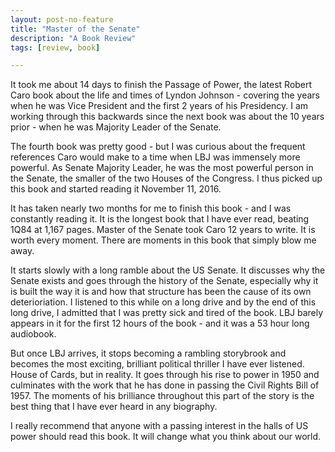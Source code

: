 ```yaml
---
layout: post-no-feature
title: "Master of the Senate"
description: "A Book Review"
tags: [review, book]

---
```


It took me about 14 days to finish the Passage of Power, the latest Robert Caro book about the life and times of Lyndon Johnson - covering the years when he was Vice President and the first 2 years of his Presidency. I am working through this backwards since the next book was about the 10 years prior - when he was Majority Leader of the Senate. 

The fourth book was pretty good - but I was curious about the frequent references Caro would make to a time when LBJ was immensely more powerful. As Senate Majority Leader, he was the most powerful person in the Senate, the smaller of the two Houses of the Congress. I thus picked up this book and started reading it November 11, 2016. 

It has taken nearly two months for me to finish this book - and I was constantly reading it. It is the longest book that I have ever read, beating 1Q84 at 1,167 pages. Master of the Senate took Caro 12 years to write. It is worth every moment. There are moments in this book that simply blow me away. 

It starts slowly with a long ramble about the US Senate. It discusses why the Senate exists and goes through the history of the Senate, especially why it is built the way it is and how that structure has been the cause of its own deterioriation. I listened to this while on a long drive and by the end of this long drive, I admitted that I was pretty sick and tired of the book. LBJ barely appears in it for the first 12 hours of the book - and it was a 53 hour long audiobook. 

But once LBJ arrives, it stops becoming a rambling storybrook and becomes the most exciting, brilliant political thriller I have ever listened. House of Cards, but in reality. It goes through his rise to power in 1950 and culminates with the work that he has done in passing the Civil Rights Bill of 1957. The moments of his brilliance throughout this part of the story is the best thing that I have ever heard in any biography. 

I really recommend that anyone with a passing interest in the halls of US power should read this book. It will change what you think about our world. 